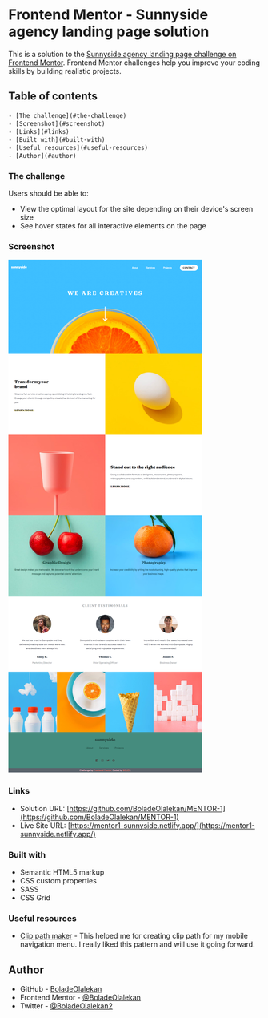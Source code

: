 # Frontend Mentor - Sunnyside agency landing page solution

This is a solution to the [Sunnyside agency landing page challenge on Frontend Mentor](https://www.frontendmentor.io/challenges/sunnyside-agency-landing-page-7yVs3B6ef). Frontend Mentor challenges help you improve your coding skills by building realistic projects.

## Table of contents

    - [The challenge](#the-challenge)
    - [Screenshot](#screenshot)
    - [Links](#links)
    - [Built with](#built-with)
    - [Useful resources](#useful-resources)
    - [Author](#author)

### The challenge

Users should be able to:

- View the optimal layout for the site depending on their device's screen size
- See hover states for all interactive elements on the page

### Screenshot

![Alt text](./images/sunnyside%20screenshot.png "Screenshot of page")

### Links

- Solution URL: [https://github.com/BoladeOlalekan/MENTOR-1](https://github.com/BoladeOlalekan/MENTOR-1)
- Live Site URL: [https://mentor1-sunnyside.netlify.app/](https://mentor1-sunnyside.netlify.app/)

### Built with

- Semantic HTML5 markup
- CSS custom properties
- SASS
- CSS Grid

### Useful resources

- [Clip path maker](https://bennettfeely.com/clippy/) - This helped me for creating clip path for my mobile navigation menu. I really liked this pattern and will use it going forward.

## Author

- GitHub - [BoladeOlalekan](https://github.com/BoladeOlalekan)
- Frontend Mentor - [@BoladeOlalekan](https://www.frontendmentor.io/profile/BoladeOlalekan)
- Twitter - [@BoladeOlalekan2](https://twitter.com/BoladeOlalekan2)
